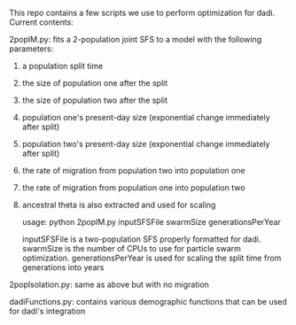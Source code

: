 This repo contains a few scripts we use to perform optimization for dadi. Current contents:

2popIM.py: fits a 2-population joint SFS to a model with the following parameters:

1) a population split time
2) the size of population one after the split
3) the size of population two after the split
4) population one's present-day size (exponential change immediately after split)
5) population two's present-day size (exponential change immediately after split)
6) the rate of migration from population two into population one
7) the rate of migration from population one into population two
8) ancestral theta is also extracted and used for scaling

	usage: python 2popIM.py inputSFSFile swarmSize generationsPerYear
	
	inputSFSFile is a two-population SFS properly formatted for dadi.
swarmSize is the number of CPUs to use for particle swarm optimization.
generationsPerYear is used for scaling the split time from generations into years

2popIsolation.py: same as above but with no migration

dadiFunctions.py: contains various demographic functions that can be used for dadi's integration
